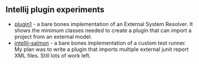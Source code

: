 ## Intellij plugin experiments

* [plugin1](plugin1/) - a bare bones implementation of an External System Resolver. It shows the minimum classes needed to create a plugin that can import a project from an external model.
* [intellij-salmon](intellij-salmon/) - a bare bones implementation of a custom test runner. My plan was to write a plugin that imports multiple external junit report XML files. Still lots of work left.
